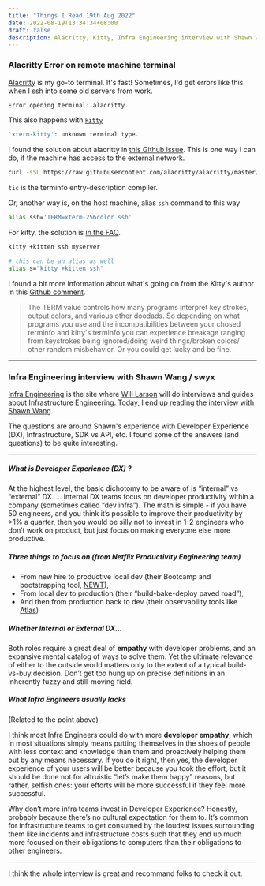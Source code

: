 ```yaml
---
title: "Things I Read 19th Aug 2022"
date: 2022-08-19T13:34:34+08:00
draft: false
description: Alacritty, Kitty, Infra Engineering interview with Shawn Wang / swyx
---
```


### Alacritty Error on remote machine terminal

[Alacritty](https://github.com/alacritty/alacritty) is my go-to terminal. It's fast!
Sometimes, I'd get errors like this when I ssh into some old servers from work.
```bash
Error opening terminal: alacritty.
```

This also happens with [`kitty`](https://github.com/kovidgoyal/kitty)
```bash
'xterm-kitty': unknown terminal type.
```

I found the solution about alacritty in [this Github issue](https://github.com/alacritty/alacritty/issues/3962).
This is one way I can do, if the machine has access to the external network.
```bash
curl -sSL https://raw.githubusercontent.com/alacritty/alacritty/master/extra/alacritty.info | tic -x -
```
`tic` is the terminfo entry-description compiler.

Or, another way is, on the host machine, alias `ssh` command to this way
```bash
alias ssh='TERM=xterm-256color ssh'
```

For kitty, the solution is [in the FAQ](https://sw.kovidgoyal.net/kitty/faq/#i-get-errors-about-the-terminal-being-unknown-or-opening-the-terminal-failing-when-sshing-into-a-different-computer).

```bash
kitty +kitten ssh myserver

# this can be an alias as well
alias s="kitty +kitten ssh"
```

I found a bit more information about what's going on from the Kitty's author in this [Github comment](https://github.com/kovidgoyal/kitty/issues/713#issuecomment-422452341).

> The TERM value controls how many programs interpret key strokes, output colors, and various other doodads.
So depending on what programs you use and the incompatibilities between your chosed terminfo and kitty's terminfo you can experience breakage ranging from keystrokes being ignored/doing weird things/broken colors/ other random misbehavior. Or you could get lucky and be fine.

----

### Infra Engineering interview with Shawn Wang / swyx

[Infra Engineering](https://infraeng.dev/) is the site where [Will Larson](https://lethain.com/about/) will do interviews and guides about Infrastructure Engineering.
Today, I end up reading the interview with [Shawn Wang](https://infraeng.dev/swyx/).

The questions are around Shawn's experience with Developer Experience (DX), Infrastructure, SDK vs API, etc.
I found some of the answers (and questions) to be quite interesting.

------

##### What is Developer Experience (DX) ?

At the highest level, the basic dichotomy to be aware of is “internal” vs “external” DX.
...
Internal DX teams focus on developer productivity within a company (sometimes called “dev infra”).
The math is simple - if you have 50 engineers, and you think it’s possible to improve their productivity by >1% a quarter, then you would be silly not to invest in 1-2 engineers who don’t work on product, but just focus on making everyone else more productive.

##### Three things to focus on (from Netflix Productivity Engineering team)

- From new hire to productive local dev (their Bootcamp and bootstrapping tool, [NEWT](https://thenewstack.io/netflix-builds-pipeline-polyglot-programming/)),
- From local dev to production (their “build-bake-deploy paved road”),
- And then from production back to dev (their observability tools like [Atlas](https://netflixtechblog.com/lessons-from-building-observability-tools-at-netflix-7cfafed6ab17))


##### Whether Internal or External DX...

Both roles require a great deal of **empathy** with developer problems, and an expansive mental catalog of ways to solve them.
Yet the ultimate relevance of either to the outside world matters only to the extent of a typical build-vs-buy decision.
Don’t get too hung up on precise definitions in an inherently fuzzy and still-moving field.

##### What Infra Engineers usually lacks

(Related to the point above)

I think most Infra Engineers could do with more **developer empathy**, which in most situations simply means putting themselves in the shoes of people with less context and knowledge than them and proactively helping them out by any means necessary.
If you do it right, then yes, the developer experience of your users will be better because you took the effort, but it should be done not for altruistic “let’s make them happy” reasons, but rather, selfish ones: your efforts will be more successful if they feel more successful.

Why don’t more infra teams invest in Developer Experience?
Honestly, probably because there’s no cultural expectation for them to.
It’s common for infrastructure teams to get consumed by the loudest issues surrounding them like incidents and infrastructure costs such that they end up much more focused on their obligations to computers than their obligations to other engineers.

------

I think the whole interview is great and recommand folks to check it out.
